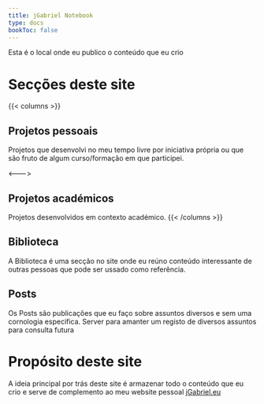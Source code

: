 ```yaml
---
title: jGabriel Notebook
type: docs
bookToc: false
---
```


Esta é o local onde eu publico o conteúdo que eu crio

# Secções deste site

{{< columns >}}
## Projetos pessoais

Projetos que desenvolvi no meu tempo livre por iniciativa própria ou que são fruto de algum curso/formação em que participei.

<--->

## Projetos académicos

Projetos desenvolvidos em contexto académico.
{{< /columns >}}

## Biblioteca
A Biblioteca é uma secção no site onde eu reúno conteúdo interessante de outras pessoas que pode ser ussado como referência.

## Posts
Os Posts são publicações que eu faço sobre assuntos diversos e sem uma cornologia especifica. Server para amanter um registo de diversos assuntos para consulta futura

# Propósito deste site

A ideia principal por trás deste site é armazenar todo o conteúdo que eu crio e serve de complemento ao meu website pessoal [jGabriel.eu](http://jgabriel.eu)